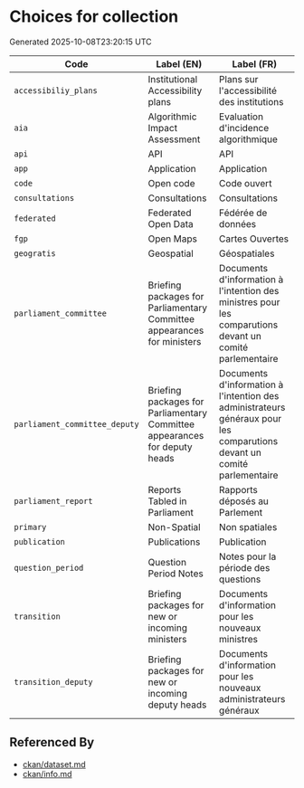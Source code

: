 # Choices for collection

Generated 2025-10-08T23:20:15 UTC

| Code | Label (EN) | Label (FR) |
|------|------------|------------|
| `accessibiliy_plans` | Institutional Accessibility plans | Plans sur l'accessibilité des institutions |
| `aia` | Algorithmic Impact Assessment | Evaluation d'incidence algorithmique |
| `api` | API | API |
| `app` | Application | Application |
| `code` | Open code | Code ouvert |
| `consultations` | Consultations | Consultations |
| `federated` | Federated Open Data | Fédérée de données |
| `fgp` | Open Maps | Cartes Ouvertes |
| `geogratis` | Geospatial | Géospatiales |
| `parliament_committee` | Briefing packages for Parliamentary Committee appearances for ministers | Documents d'information à l'intention des ministres pour les comparutions devant un comité parlementaire |
| `parliament_committee_deputy` | Briefing packages for Parliamentary Committee appearances for deputy heads | Documents d'information à l'intention des administrateurs généraux pour les comparutions devant un comité parlementaire |
| `parliament_report` | Reports Tabled in Parliament | Rapports déposés au Parlement |
| `primary` | Non-Spatial | Non spatiales |
| `publication` | Publications | Publication |
| `question_period` | Question Period Notes | Notes pour la période des questions |
| `transition` | Briefing packages for new or incoming ministers | Documents d'information pour les nouveaux ministres |
| `transition_deputy` | Briefing packages for new or incoming deputy heads | Documents d'information pour les nouveaux administrateurs généraux |


## Referenced By

- [ckan/dataset.md](../ckan/dataset.md)
- [ckan/info.md](../ckan/info.md)
